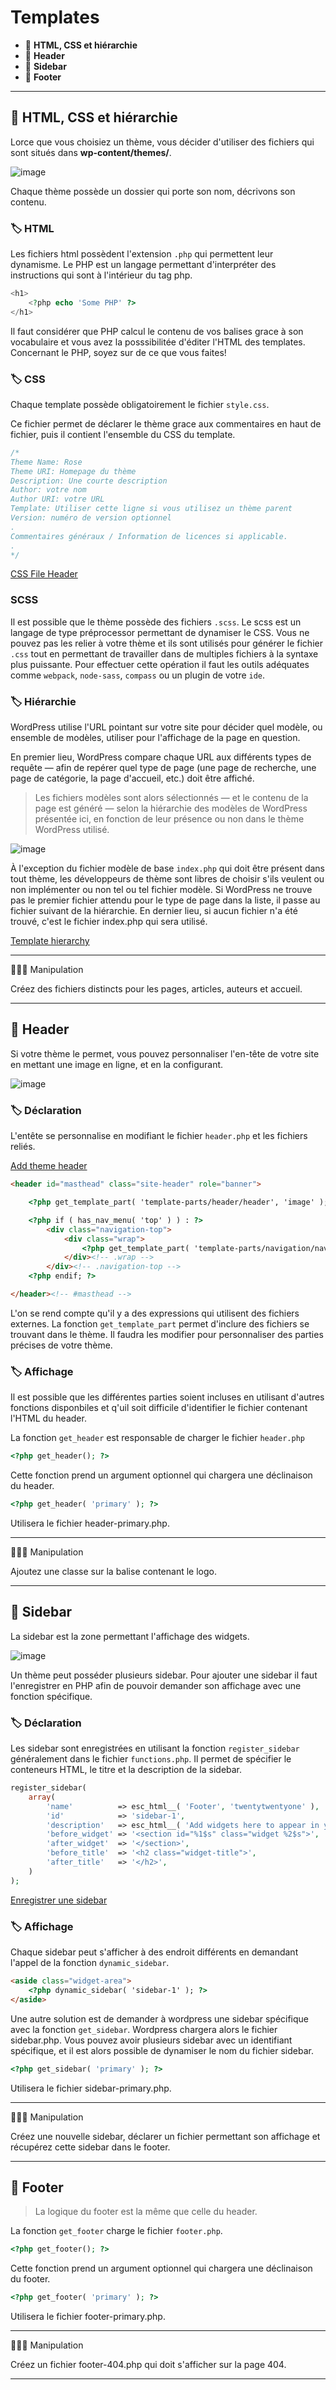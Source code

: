# Templates

* 🔖 **HTML, CSS et hiérarchie**
* 🔖 **Header**
* 🔖 **Sidebar**
* 🔖 **Footer**

___

## 📑 HTML, CSS et hiérarchie

Lorce que vous choisiez un thème, vous décider d'utiliser des fichiers qui sont situés dans **wp-content/themes/**.

![image](https://raw.githubusercontent.com/seeren-training/Wordpress-Perfectionnement/master/wiki/resources/theme.png)

Chaque thème possède un dossier qui porte son nom, décrivons son contenu.

### 🏷️ **HTML**

Les fichiers html possèdent l'extension `.php` qui permettent leur dynamisme. Le PHP est un langage permettant d'interpréter des instructions qui sont à l'intérieur du tag php.

```php
<h1>
    <?php echo 'Some PHP' ?>
</h1>
```

 Il faut considérer que PHP calcul le contenu de vos balises grace à son vocabulaire et vous avez la posssibilitée d'éditer l'HTML des templates. Concernant le PHP, soyez sur de ce que vous faites!

### 🏷️ **CSS**

Chaque template possède obligatoirement le fichier `style.css`.

Ce fichier permet de déclarer le thème grace aux commentaires en haut de fichier, puis il contient l'ensemble du CSS du template.

```css
/*   
Theme Name: Rose
Theme URI: Homepage du thème
Description: Une courte description
Author: votre nom
Author URI: votre URL
Template: Utiliser cette ligne si vous utilisez un thème parent
Version: numéro de version optionnel
.
Commentaires généraux / Information de licences si applicable.
.
*/
```

[CSS File Header](https://codex.wordpress.org/File_Header)

### SCSS

Il est possible que le thème possède des fichiers `.scss`. Le scss est un langage de type préprocessor permettant de dynamiser le CSS. Vous ne pouvez pas les relier à votre thème et ils sont utilisés pour générer le fichier `.css` tout en permettant de travailler dans de multiples fichiers à la syntaxe plus puissante. Pour effectuer cette opération il faut les outils adéquates comme `webpack`, `node-sass`, `compass` ou un plugin de votre `ide`.

### 🏷️ **Hiérarchie**

WordPress utilise l'URL pointant sur votre site pour décider quel modèle, ou ensemble de modèles, utiliser pour l'affichage de la page en question.

En premier lieu, WordPress compare chaque URL aux différents types de requête — afin de repérer quel type de page (une page de recherche, une page de catégorie, la page d'accueil, etc.) doit être affiché.

> Les fichiers modèles sont alors sélectionnés — et le contenu de la page est généré — selon la hiérarchie des modèles de WordPress présentée ici, en fonction de leur présence ou non dans le thème WordPress utilisé. 

![image](https://raw.githubusercontent.com/seeren-training/Wordpress-Perfectionnement/master/wiki/resources/Template_Hierarchy.png)

À l'exception du fichier modèle de base `index.php` qui doit être présent dans tout thème, les développeurs de thème sont libres de choisir s'ils veulent ou non implémenter ou non tel ou tel fichier modèle. Si WordPress ne trouve pas le premier fichier attendu pour le type de page dans la liste, il passe au fichier suivant de la hiérarchie. En dernier lieu, si aucun fichier n'a été trouvé, c'est le fichier index.php qui sera utilisé. 

[Template hierarchy](https://developer.wordpress.org/themes/basics/template-hierarchy/)

___

👨🏻‍💻 Manipulation

Créez des fichiers distincts pour les pages, articles, auteurs et accueil.

___

## 📑 Header

Si votre thème le permet, vous pouvez personnaliser l'en-tête de votre site en mettant une image en ligne, et en la configurant.

![image](https://raw.githubusercontent.com/seeren-training/Wordpress-Perfectionnement/master/wiki/resources/header.png)

### 🏷️ **Déclaration**

L'entête se personnalise en modifiant le fichier `header.php` et les fichiers reliés.

[Add theme header](https://codex.wordpress.org/Custom_Headers)

```html
<header id="masthead" class="site-header" role="banner">

    <?php get_template_part( 'template-parts/header/header', 'image' ); ?>

    <?php if ( has_nav_menu( 'top' ) ) : ?>
        <div class="navigation-top">
            <div class="wrap">
                <?php get_template_part( 'template-parts/navigation/navigation', 'top' ); ?>
            </div><!-- .wrap -->
        </div><!-- .navigation-top -->
    <?php endif; ?>

</header><!-- #masthead -->
```

L'on se rend compte qu'il y a des expressions qui utilisent des fichiers externes. La fonction `get_template_part` permet d'inclure des fichiers se trouvant dans le thème. Il faudra les modifier pour personnaliser des parties précises de votre thème.

### 🏷️ **Affichage**

Il est possible que les différentes parties soient incluses en utilisant d'autres fonctions disponbiles et q'uil soit difficile d'identifier le fichier contenant l'HTML du header.

La fonction `get_header` est responsable de charger le fichier `header.php`

```php
<?php get_header(); ?>
```

Cette fonction prend un argument optionnel qui chargera une déclinaison du header.

```php
<?php get_header( 'primary' ); ?>
```

Utilisera le fichier header-primary.php.

___

👨🏻‍💻 Manipulation

Ajoutez une classe sur la balise contenant le logo.

___

## 📑 Sidebar

La sidebar est la zone permettant l'affichage des widgets. 


![image](https://raw.githubusercontent.com/seeren-training/Wordpress-Perfectionnement/master/wiki/resources/sidebar.png)

Un thème peut posséder plusieurs sidebar. Pour ajouter une sidebar il faut l'enregistrer en PHP afin de pouvoir demander son affichage avec une fonction spécifique.

### 🏷️ **Déclaration**

Les sidebar sont enregistrées en utilisant la fonction `register_sidebar` généralement dans le fichier `functions.php`. Il permet de spécifier le conteneurs HTML, le titre et la description de la sidebar.

```php
register_sidebar(
    array(
        'name'          => esc_html__( 'Footer', 'twentytwentyone' ),
        'id'            => 'sidebar-1',
        'description'   => esc_html__( 'Add widgets here to appear in your footer.', 'twentytwentyone' ),
        'before_widget' => '<section id="%1$s" class="widget %2$s">',
        'after_widget'  => '</section>',
        'before_title'  => '<h2 class="widget-title">',
        'after_title'   => '</h2>',
    )
);
```

[Enregistrer une sidebar](https://developer.wordpress.org/themes/functionality/sidebars/#registering-a-sidebar)

### 🏷️ **Affichage**

Chaque sidebar peut s'afficher à des endroit différents en demandant l'appel de la fonction `dynamic_sidebar`.

```html
<aside class="widget-area">
    <?php dynamic_sidebar( 'sidebar-1' ); ?>
</aside>
```

Une autre solution est de demander à wordpress une sidebar spécifique avec la fonction `get_sidebar`. Wordpress chargera alors le fichier sidebar.php. Vous pouvez avoir plusieurs sidebar avec un identifiant spécifique, et il est alors possible de dynamiser le nom du fichier sidebar.

```php
<?php get_sidebar( 'primary' ); ?>
```

Utilisera le fichier sidebar-primary.php.

___

👨🏻‍💻 Manipulation

Créez une nouvelle sidebar, déclarer un fichier permettant son affichage et récupérez cette sidebar dans le footer.

___

## 📑 Footer

> La logique du footer est la même que celle du header.

La fonction `get_footer` charge le fichier `footer.php`.

```php
<?php get_footer(); ?>
```

Cette fonction prend un argument optionnel qui chargera une déclinaison du footer.

```php
<?php get_footer( 'primary' ); ?>
```

Utilisera le fichier footer-primary.php.

___

👨🏻‍💻 Manipulation

Créez un fichier footer-404.php qui doit s'afficher sur la page 404.

___
